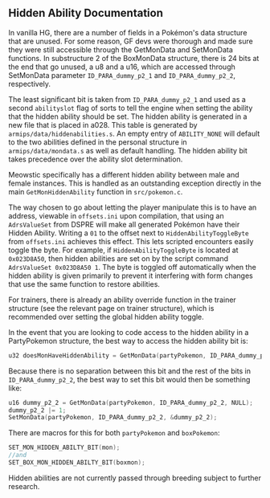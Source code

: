 ## Hidden Ability Documentation

In vanilla HG, there are a number of fields in a Pokémon's data structure that are unused.  For some reason, GF devs were thorough and made sure they were still accessible through the GetMonData and SetMonData functions.
In substructure 2 of the BoxMonData structure, there is 24 bits at the end that go unused, a u8 and a u16, which are accessed through SetMonData parameter ``ID_PARA_dummy_p2_1`` and ``ID_PARA_dummy_p2_2``, respectively.

The least significant bit is taken from ``ID_PARA_dummy_p2_1`` and used as a second ``abilityslot`` flag of sorts to tell the engine when setting the ability that the hidden ability should be set.
The hidden ability is generated in a new file that is placed in a028.  This table is generated by ``armips/data/hiddenabilities.s``.  An empty entry of ``ABILITY_NONE`` will default to the two abilities defined in the personal structure in ``armips/data/mondata.s`` as well as default handling.
The hidden ability bit takes precedence over the ability slot determination.

Meowstic specifically has a different hidden ability between male and female instances.  This is handled as an outstanding exception directly in the main ``GetMonHiddenAbility`` function in ``src/pokemon.c``.

The way chosen to go about letting the player manipulate this is to have an address, viewable in ``offsets.ini`` upon compilation, that using an ``AdrsValueSet`` from DSPRE will make all generated Pokémon have their Hidden Ability.
Writing a ``01`` to the offset next to ``HiddenAbilityToggleByte`` from ``offsets.ini`` achieves this effect.
This lets scripted encounters easily toggle the byte.  For example, if ``HiddenAbilityToggleByte`` is located at ``0x023D8A50``, then hidden abilities are set on by the script command ``AdrsValueSet 0x023D8A50 1``.  The byte is toggled off automatically when the hidden ability is given primarily to prevent it interfering with form changes that use the same function to restore abilities.

For trainers, there is already an ability override function in the trainer structure (see the relevant page on trainer structure), which is recommended over setting the global hidden ability toggle.

In the event that you are looking to code access to the hidden ability in a PartyPokemon structure, the best way to access the hidden ability bit is:

```c
u32 doesMonHaveHiddenAbility = GetMonData(partyPokemon, ID_PARA_dummy_p2_2, NULL) & 1;
```

Because there is no separation between this bit and the rest of the bits in ``ID_PARA_dummy_p2_2``, the best way to set this bit would then be something like:

```c
u16 dummy_p2_2 = GetMonData(partyPokemon, ID_PARA_dummy_p2_2, NULL);
dummy_p2_2 |= 1;
SetMonData(partyPokemon, ID_PARA_dummy_p2_2, &dummy_p2_2);
```

There are macros for this for both ``partyPokemon`` and ``boxPokemon``:
```c
SET_MON_HIDDEN_ABILTY_BIT(mon);
//and
SET_BOX_MON_HIDDEN_ABILTY_BIT(boxmon);
```
Hidden abilities are not currently passed through breeding subject to further research.
